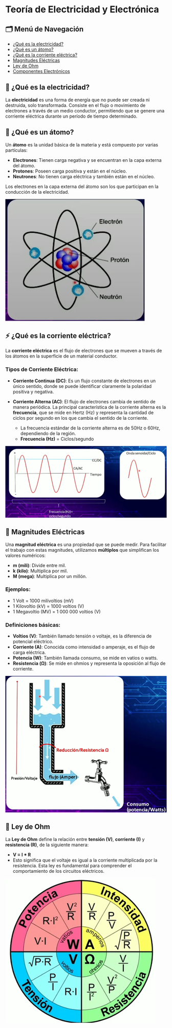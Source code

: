 # Teoría de Electricidad y Electrónica

## 🗂 Menú de Navegación
- [¿Qué es la electricidad?](#-que-es-la-electricidad)
- [¿Qué es un átomo?](#-qué-es-un-átomo)
- [¿Qué es la corriente eléctrica?](#-qué-es-la-corriente-eléctrica)
- [Magnitudes Eléctricas](#-magnitudes-eléctricas)
- [Ley de Ohm](#-ley-de-ohm)
- [Componentes Electrónicos](docs/electronica/component-types.md)



## 📘 ¿Qué es la electricidad?
La **electricidad** es una forma de energía que no puede ser creada ni destruida, solo transformada. Consiste en el flujo o movimiento de electrones a través de un medio conductor, permitiendo que se genere una corriente eléctrica durante un período de tiempo determinado.

## 🔬 ¿Qué es un átomo?
Un **átomo** es la unidad básica de la materia y está compuesto por varias partículas:
- **Electrones**: Tienen carga negativa y se encuentran en la capa externa del átomo.
- **Protones**: Poseen carga positiva y están en el núcleo.
- **Neutrones**: No tienen carga eléctrica y también están en el núcleo.

Los electrones en la capa externa del átomo son los que participan en la conducción de la electricidad.

![](https://github.com/fabian7593/Electronica_Basica/blob/main/imgs/ATOMO.png?raw=true)

## ⚡ ¿Qué es la corriente eléctrica?
La **corriente eléctrica** es el flujo de electrones que se mueven a través de los átomos en la superficie de un material conductor.

### Tipos de Corriente Eléctrica:
- **Corriente Continua (DC)**: Es un flujo constante de electrones en un único sentido, donde se puede identificar claramente la polaridad positiva y negativa.
- **Corriente Alterna (AC)**: El flujo de electrones cambia de sentido de manera periódica. La principal característica de la corriente alterna es la **frecuencia**, que se mide en Hertz (Hz) y representa la cantidad de ciclos por segundo en los que cambia el sentido de la corriente.

  - La frecuencia estándar de la corriente alterna es de 50Hz o 60Hz, dependiendo de la región.  
  - **Frecuencia (Hz)** = Ciclos/segundo

![](https://github.com/fabian7593/Electronica_Basica/blob/main/imgs/CC_CA.png?raw=true)

## 📏 Magnitudes Eléctricas
Una **magnitud eléctrica** es una propiedad que se puede medir. Para facilitar el trabajo con estas magnitudes, utilizamos **múltiplos** que simplifican los valores numéricos:

- **m (mili)**: Divide entre mil.
- **k (kilo)**: Multiplica por mil.
- **M (mega)**: Multiplica por un millón.

### Ejemplos:
- 1 Volt = 1000 milivoltios (mV)
- 1 Kilovoltio (kV) = 1000 voltios (V)
- 1 Megavoltio (MV) = 1 000 000 voltios (V)

### Definiciones básicas:
- **Voltios (V)**: También llamado tensión o voltaje, es la diferencia de potencial eléctrico.
- **Corriente (A)**: Conocida como intensidad o amperaje, es el flujo de carga eléctrica.
- **Potencia (W)**: También llamada consumo, se mide en vatios o watts.
- **Resistencia (Ω)**: Se mide en ohmios y representa la oposición al flujo de corriente.

![](https://github.com/fabian7593/Electronica_Basica/blob/main/imgs/LLAVE_AGUA_EJ.png?raw=true)

## 🔧 Ley de Ohm
La **Ley de Ohm** define la relación entre **tensión (V)**, **corriente (I)** y **resistencia (R)**, de la siguiente manera:

- **V = I * R**
- Esto significa que el voltaje es igual a la corriente multiplicada por la resistencia. Esta ley es fundamental para comprender el comportamiento de los circuitos eléctricos.

![](https://github.com/fabian7593/Electronica_Basica/blob/main/imgs/LEY_OMH.png?raw=true)




